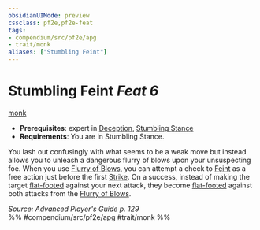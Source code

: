 ```yaml
---
obsidianUIMode: preview
cssclass: pf2e,pf2e-feat
tags:
- compendium/src/pf2e/apg
- trait/monk
aliases: ["Stumbling Feint"]
---
```

# Stumbling Feint  *Feat 6*  
[monk](rules/traits/monk.md "Monk Class Trait")  

- **Prerequisites**: expert in [Deception](compendium/skills.md#Deception), [Stumbling Stance](compendium/feats/stumbling-stance-apg.md)
- **Requirements**: You are in Stumbling Stance.

You lash out confusingly with what seems to be a weak move but instead allows you to unleash a dangerous flurry of blows upon your unsuspecting foe. When you use [Flurry of Blows](rules/actions/flurry-of-blows.md), you can attempt a check to [Feint](rules/actions/feint.md) as a free action just before the first [Strike](rules/actions/strike.md). On a success, instead of making the target [flat-footed](rules/conditions.md#Flat-footed) against your next attack, they become [flat-footed](rules/conditions.md#Flat-footed) against both attacks from the [Flurry of Blows](rules/actions/flurry-of-blows.md).

*Source: Advanced Player's Guide p. 129*  
%% #compendium/src/pf2e/apg #trait/monk %%